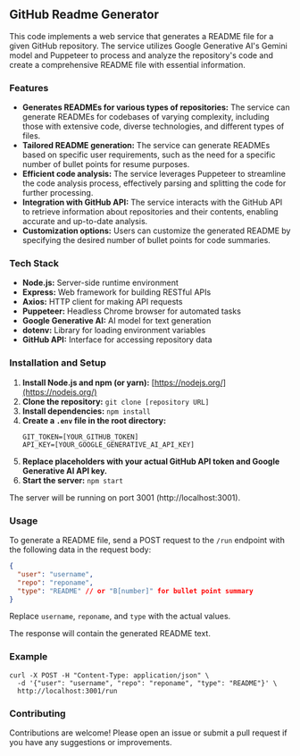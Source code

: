 ## GitHub Readme Generator

This code implements a web service that generates a README file for a given GitHub repository. The service utilizes Google Generative AI's Gemini model and Puppeteer to process and analyze the repository's code and create a comprehensive README file with essential information.

### Features

* **Generates READMEs for various types of repositories:** The service can generate READMEs for codebases of varying complexity, including those with extensive code, diverse technologies, and different types of files.
* **Tailored README generation:** The service can generate READMEs based on specific user requirements, such as the need for a specific number of bullet points for resume purposes.
* **Efficient code analysis:** The service leverages Puppeteer to streamline the code analysis process, effectively parsing and splitting the code for further processing.
* **Integration with GitHub API:** The service interacts with the GitHub API to retrieve information about repositories and their contents, enabling accurate and up-to-date analysis.
* **Customization options:** Users can customize the generated README by specifying the desired number of bullet points for code summaries.

### Tech Stack

* **Node.js:** Server-side runtime environment
* **Express:** Web framework for building RESTful APIs
* **Axios:** HTTP client for making API requests
* **Puppeteer:** Headless Chrome browser for automated tasks
* **Google Generative AI:** AI model for text generation
* **dotenv:** Library for loading environment variables
* **GitHub API:** Interface for accessing repository data

### Installation and Setup

1. **Install Node.js and npm (or yarn):** [https://nodejs.org/](https://nodejs.org/)
2. **Clone the repository:** `git clone [repository URL]`
3. **Install dependencies:** `npm install`
4. **Create a `.env` file in the root directory:**
   ```
   GIT_TOKEN=[YOUR_GITHUB_TOKEN]
   API_KEY=[YOUR_GOOGLE_GENERATIVE_AI_API_KEY]
   ```
5. **Replace placeholders with your actual GitHub API token and Google Generative AI API key.**
6. **Start the server:** `npm start`

The server will be running on port 3001 (http://localhost:3001).

### Usage

To generate a README file, send a POST request to the `/run` endpoint with the following data in the request body:

```json
{
  "user": "username",
  "repo": "reponame",
  "type": "README" // or "B[number]" for bullet point summary
}
```

Replace `username`, `reponame`, and `type` with the actual values.

The response will contain the generated README text.

### Example

```
curl -X POST -H "Content-Type: application/json" \
  -d '{"user": "username", "repo": "reponame", "type": "README"}' \
  http://localhost:3001/run
```

### Contributing

Contributions are welcome! Please open an issue or submit a pull request if you have any suggestions or improvements.

